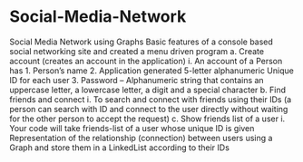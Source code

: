 # Social-Media-Network
Social Media Network using Graphs
Basic features of a console based social networking site and created a menu driven program
a. Create account (creates an account in the application)
    i. An account of a Person has
        1. Person’s name
        2. Application generated 5-letter alphanumeric Unique ID for each user
        3. Password – Alphanumeric string that contains an uppercase letter, a lowercase letter, a digit and a
        special character
b. Find friends and connect
    i. To search and connect with friends using their IDs (a person can search with ID and connect to the user
    directly without waiting for the other person to accept the request)
c. Show friends list of a user
    i. Your code will take friends-list of a user whose unique ID is given
Representation of the relationship (connection) between users using a Graph and store them in a LinkedList according to their IDs
